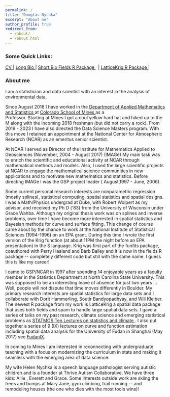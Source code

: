 ```yaml
---
permalink: /
title: "Douglas Nychka"
excerpt: "About me"
author_profile: true
redirect_from: 
  - /about/
  - /about.html
---
```


<h3>Some Quick Links:</h3>

<p><strong></strong></p>
<a href="https://dnychka.github.io/cv/"> CV </a> |
<a href="https://dnychka.github.io/files/NychkaBio.txt">Long Bio </a>
|
<a href="https://dnychka.github.io/files/NychkaBioShort.txt">Short Bio </a>
 <a href="https://github.com/dnychka/fieldsRPackage">Fields R Package </a>&nbsp; | 
<a href="https://dnychka.github.io/portfolio/LatticeKrig">  LatticeKrig R Package </a>|


<h3>About me</h3>

I am a statistician and data scientist with an interest in the analysis  of environmental data. 

Since  August 2018 I have worked in the 
<a href="http://inside.mines.edu/AMS-home"> Department of Applied
Mathematics and Statistics </a> at <a href="http://inside.mines.edu/AMS-home">  Colorado School of Mines
</a>
as a  
Professor. Starting at Mines I got a cool yellow hard hat and hiked
up 
to the M along with the incoming 2018 freshman (but did not carry a rock).
From 2019 - 2023 I have also directed the Data Science Masters
program.  With this move I retained an
appointment at the National Center for Atmospheric Research (NCAR) as
an emeritus senior scientist.

At NCAR I served as  Director of the Institute for Mathematics Applied
to Geosciences (November, 2004 - August 2017) (IMAGe)  My main task
was to enrich the scientific and educational activity at NCAR through
mathematical methods and models. Also, I used the large scientific
projects at NCAR to engage the mathematical science communities in new
applications and to motivate new mathematics and statistics. Before
directing IMAGe I was the GSP project leader ( August,1997 - June, 2006).

Some current personal research interests are nonparametric regression
(mostly splines), statistical computing, spatial statistics and
spatial designs. I was a Math/Physics undergrad at Duke, with Robert
Wolpert as my advisor, and received my Ph D ('83) from the University
of Wisconsin under Grace Wahba. Although my original thesis work was
on splines and inverse problems, over time I have become more
interested in spatial statistics and Bayesian methods for curve and
surface fitting. This change of course came about by the chance to
work at the National Institute of Statistical Sciences (1994-1996) on
an EPA grant. During this time I wrote the first version of the Krig
function (at about 11PM the night before an EPA presentation) in the S
language. Krig was first part of the funfits package, coauthored with
Perry Haaland and Barb Bailey and it is now in the fields R package --
completely different code but still with the same name. I guess this
is like my career!

I came to GSP/NCAR in 1997 after spending 14 enjoyable years as a
faculty member in the Statistics Department at North Carolina State
University. This was supposed to be an interesting leave of absence
for just two years ... Well, people will not dispute that time moves
differently in Boulder. My primary research interests are spatial
statistics for large data sets and I collaborate with Dorit Hammerling, Soutir Bandyopadhyay, and Will Kleiber. The newest R
package from my work is LatticeKrig a spatial data package that uses
both fields and spam to handle large spatial data sets.  I gave a
series of talks on my past research, climate science and emerging
statistical problems as 
 <a href="https://www.statmos.washington.edu/?p=42"> STATMOS Ten Lectures on statistics and
climate </a>. I also put together a series of 9 (IX)
lectures on curve and function estimation including spatial data analysis
for the University of Fudan in Shanghai (May 2017) see 
<a
href="https://drive.google.com/open?id=1JJtOVblrvGCDTGLMn4z3g9aBG50gT4Hj">FudanIX</a>.

In coming to Mines I am interested in reconnecting with undergraduate
teaching with a focus on modernizing the curriculum in stats and
making it seamless with the emerging area of data science.


My wife Helen Nychka is a speech language pathologist serving autistic
children and is a founder at Thrive Autism Collaborative. We have three kids: Allie , Everett  and Grace. Some interests outside work are skiing the trees and bumps at Mary Jane, gym climbing, trail running -- and remodeling houses (the one who dies with the most tools wins)! 

